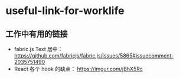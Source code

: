# useful-link-for-worklife
## 工作中有用的链接
- fabric.js Text 居中： https://github.com/fabricjs/fabric.js/issues/5865#issuecomment-2035751490
- React 各个 hook 的缺点： https://imgur.com/jBhX5Rc

